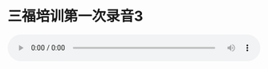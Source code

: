 # 三福培训第一次录音3

<audio style="width: 100%;" preload="false" controls controlslist="nodownload"><source src="//cdn.wechat.edu.pl/audio/mp3/old/12210.mp3" type="audio/mpeg">Your browser does not support the audio element.</audio>


